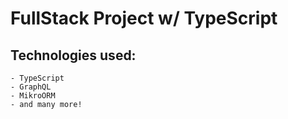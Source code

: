 # FullStack Project w/ TypeScript
## Technologies used:
    - TypeScript
    - GraphQL
    - MikroORM
    - and many more!